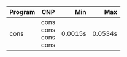 Program | CNP | Min | Max
--- | --- | ---: | ---:
cons | cons<br/>cons<br/>cons<br/>cons | 0.0015s | 0.0534s
